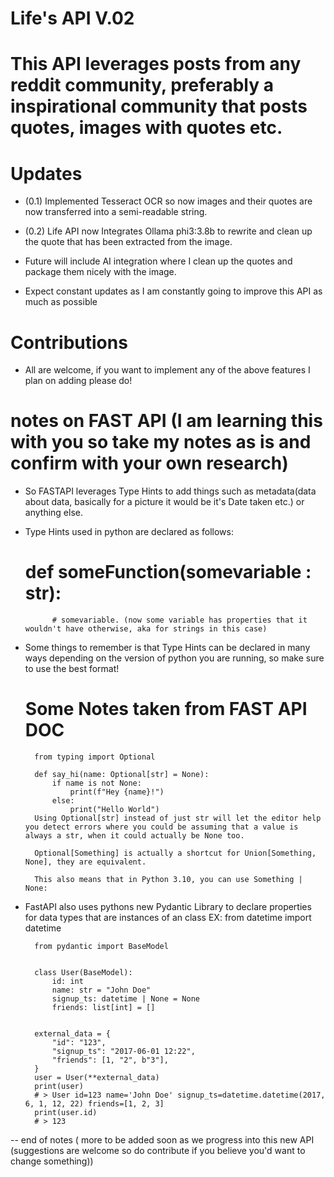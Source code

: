 # Life's API V.02

# This API leverages posts from any reddit community, preferably a inspirational community that posts quotes, images with quotes etc. 


# Updates

- (0.1) Implemented Tesseract OCR so now images and their quotes are now transferred into a semi-readable string.

- (0.2) Life API now Integrates Ollama phi3:3.8b to rewrite and clean up the quote that has been extracted from the image.








- Future will include AI integration where I clean up the quotes and package them nicely with the image.

- Expect constant updates as I am constantly going to improve this API as much as possible



# Contributions

- All are welcome, if you want to implement any of the above features I plan on adding please do!



# notes on FAST API (I am learning this with you so take my notes as is and confirm with your own research)

- So FASTAPI leverages Type Hints to add things such as metadata(data about data, basically for a picture it would be it's Date taken etc.) or anything else.

- Type Hints used in python are declared as follows:

    # def someFunction(somevariable : str):
            # somevariable. (now some variable has properties that it wouldn't have otherwise, aka for strings in this case)

- Some things to remember is that Type Hints can be declared in many ways depending on the version of python you are running, so make sure to use the best format!

    # Some Notes taken from FAST API DOC
        from typing import Optional

        def say_hi(name: Optional[str] = None):
            if name is not None:
                print(f"Hey {name}!")
            else:
                print("Hello World")
        Using Optional[str] instead of just str will let the editor help you detect errors where you could be assuming that a value is always a str, when it could actually be None too.

        Optional[Something] is actually a shortcut for Union[Something, None], they are equivalent.

        This also means that in Python 3.10, you can use Something | None:

- FastAPI also uses pythons new Pydantic Library to declare properties for data types that are instances of an class EX: 
        from datetime import datetime

        from pydantic import BaseModel


        class User(BaseModel):
            id: int
            name: str = "John Doe"
            signup_ts: datetime | None = None
            friends: list[int] = []


        external_data = {
            "id": "123",
            "signup_ts": "2017-06-01 12:22",
            "friends": [1, "2", b"3"],
        }
        user = User(**external_data)
        print(user)
        # > User id=123 name='John Doe' signup_ts=datetime.datetime(2017, 6, 1, 12, 22) friends=[1, 2, 3]
        print(user.id)
        # > 123


-- end of notes ( more to be added soon as we progress into this new API (suggestions are welcome so do contribute if you believe you'd want to change something))

